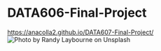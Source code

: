 # DATA606-Final-Project
https://anacolla2.github.io/DATA607-Final-Project/
![Photo by Randy Laybourne on Unsplash](https://github.com/user-attachments/assets/f6861fd7-c339-459d-bb63-dcaff1dfb0a4)
